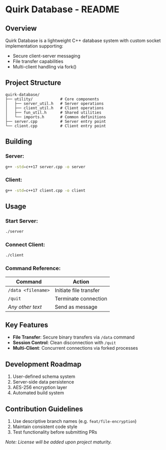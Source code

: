 
# Quirk Database - README

## Overview
Quirk Database is a lightweight C++ database system with custom socket implementation supporting:
- Secure client-server messaging
- File transfer capabilities 
- Multi-client handling via fork()

## Project Structure
```
quirk-database/
├── utility/            # Core components
│   ├── server_util.h   # Server operations
│   ├── client_util.h   # Client operations  
│   ├── fun_util.h      # Shared utilities
│   └── imports.h       # Common definitions
├── server.cpp          # Server entry point
└── client.cpp          # Client entry point
```

## Building
### Server:
```bash
g++ -std=c++17 server.cpp -o server 
```

### Client:
```bash
g++ -std=c++17 client.cpp -o client 
```

## Usage
### Start Server:
```bash
./server 
```

### Connect Client:
```bash
./client
```

### Command Reference:
| Command | Action |
|---------|--------|
| `/data <filename>` | Initiate file transfer |
| `/quit` | Terminate connection |
| *Any other text* | Send as message |

## Key Features
- **File Transfer**: Secure binary transfers via `/data` command
- **Session Control**: Clean disconnection with `/quit`
- **Multi-Client**: Concurrent connections via forked processes

## Development Roadmap
1. User-defined schema system
2. Server-side data persistence
3. AES-256 encryption layer
4. Automated build system

## Contribution Guidelines
1. Use descriptive branch names (e.g. `feat/file-encryption`)
2. Maintain consistent code style
3. Test functionality before submitting PRs

*Note: License will be added upon project maturity.*
